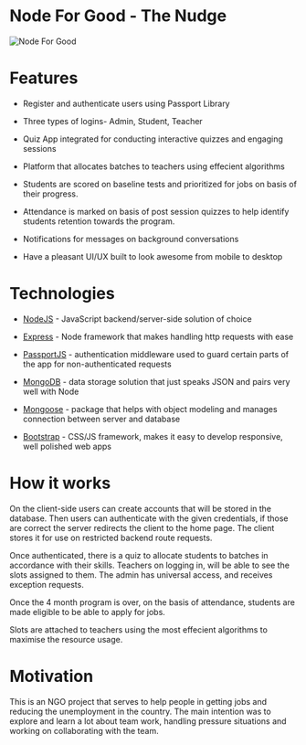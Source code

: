 # Node For Good - The Nudge

![Node For Good](https://i.ibb.co/4Zc8JmJ/Screenshot-2020-07-26-at-10-46-38-AM.png)

# Features

- Register and authenticate users using Passport Library

- Three types of logins- Admin, Student, Teacher

- Quiz App integrated for conducting interactive quizzes and engaging sessions

- Platform that allocates batches to teachers using effecient algorithms

- Students are scored on baseline tests and prioritized for jobs on basis of their progress.  

- Attendance is marked on basis of post session quizzes to help identify students retention towards the program.

- Notifications for messages on background conversations

- Have a pleasant UI/UX built to look awesome from mobile to desktop

# Technologies

- [NodeJS](https://nodejs.org/) - JavaScript backend/server-side solution of choice

- [Express](https://expressjs.com/) - Node framework that makes handling http requests with ease

- [PassportJS](http://passportjs.org/) - authentication middleware used to guard certain parts of the app for non-authenticated requests

- [MongoDB](https://www.mongodb.com/) - data storage solution that just speaks JSON and pairs very well with Node

- [Mongoose](http://mongoosejs.com/) - package that helps with object modeling and manages connection between server and database

- [Bootstrap](http://getbootstrap.com/) - CSS/JS framework, makes it easy to develop responsive, well polished web apps

# How it works

On the client-side users can create accounts that will be stored in the database. Then users can authenticate with the given credentials, if those are correct the server redirects the client to the home page. The client stores it for use on restricted backend route requests.

Once authenticated, there is a quiz to allocate students to batches in accordance with their skills. Teachers on logging in, will be able to see the slots assigned to them. The admin has universal access, and receives exception requests.

Once the 4 month program is over, on the basis of attendance, students are made eligible to be able to apply for jobs.

Slots are attached to teachers using the most effecient algorithms to maximise the resource usage.

# Motivation

This is an NGO project that serves to help people in getting jobs and reducing the unemployment in the country. The main intention was to explore and learn a lot about team work, handling pressure situations and working on collaborating with the team.



